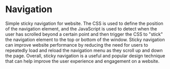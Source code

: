 # Navigation
Simple sticky navigation for website. The CSS is used to define the position of the navigation element, and the JavaScript is used to detect when the user has scrolled beyond a certain point and then trigger the CSS to "stick" the navigation element to the top or bottom of the window. Sticky navigation can improve website performance by reducing the need for users to repeatedly load and reload the navigation menu as they scroll up and down the page. Overall, sticky navigation is a useful and popular design technique that can help improve the user experience and engagement on a website.
